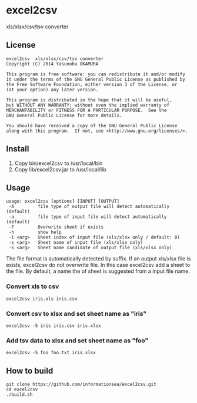excel2csv
=========

xls/xlsx/csv/tsv converter

License
-------

    excel2csv  xls/xlsx/csv/tsv converter
    Copyright (C) 2014 Yasunobu OKAMURA

    This program is free software: you can redistribute it and/or modify
    it under the terms of the GNU General Public License as published by
    the Free Software Foundation, either version 3 of the License, or
    (at your option) any later version.

    This program is distributed in the hope that it will be useful,
    but WITHOUT ANY WARRANTY; without even the implied warranty of
    MERCHANTABILITY or FITNESS FOR A PARTICULAR PURPOSE.  See the
    GNU General Public License for more details.

    You should have received a copy of the GNU General Public License
    along with this program.  If not, see <http://www.gnu.org/licenses/>.


Install
-------

1. Copy bin/excel2csv to /usr/local/bin
2. Copy lib/excel2csv.jar to /usr/local/lib

Usage
-----

    usage: excel2csv [options] [INPUT] [OUTPUT]
     -A         file type of output file will detect automatically (default)
     -a         file type of input file will detect automatically (default)
     -F         Overwrite sheet if exists
     -h         show help
     -i <arg>   Sheet index of input file (xls/xlsx only / default: 0)
     -s <arg>   Sheet name of input file (xls/xlsx only)
     -S <arg>   Sheet name candidate of output file (xls/xlsx only)

The file format is automatically detected by suffix. If an output
xls/xlsx file is exists, excel2csv do not overwrite file. In this case
excel2csv add a sheet to the file. By default, a name the of sheet is
suggested from a input file name.

### Convert xls to csv

    excel2csv iris.xls iris.csv
    
### Convert csv to xlsx and set sheet name as "iris"

    excel2csv -S iris iris.csv iris.xlsx

### Add tsv data to xlsx and set sheet name as "foo"

    excel2csv -S foo foo.txt iris.xlsx

How to build
------------

    git clone https://github.com/informationsea/excel2csv.git
    cd excel2csv
    ./build.sh



